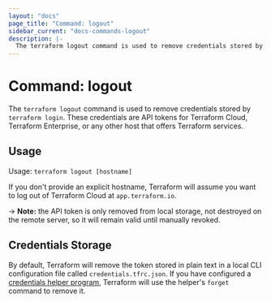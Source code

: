 ```yaml
---
layout: "docs"
page_title: "Command: logout"
sidebar_current: "docs-commands-logout"
description: |-
  The terraform logout command is used to remove credentials stored by terraform login.
---
```


# Command: logout

The `terraform logout` command is used to remove credentials stored by
`terraform login`. These credentials are API tokens for Terraform Cloud,
Terraform Enterprise, or any other host that offers Terraform services.

## Usage

Usage: `terraform logout [hostname]`

If you don't provide an explicit hostname, Terraform will assume you want to
log out of Terraform Cloud at `app.terraform.io`.

-> **Note:** the API token is only removed from local storage, not destroyed on
the remote server, so it will remain valid until manually revoked.

## Credentials Storage

By default, Terraform will remove the token stored in plain text in a local CLI
configuration file called `credentials.tfrc.json`. If you have configured a
[credentials helper program](/docs/cli/config/config-file.html#credentials-helpers), Terraform
will use the helper's `forget` command to remove it.
